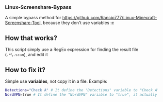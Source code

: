 ### Linux-Screenshare-Bypass
A simple bypass method for https://github.com/Rancio777/Linux-Minecraft-Screenshare-Tool, because they don't use variables :c

## How that works?
This script simply use a RegEx expression for finding the result file (`.*\.scan`), and edit it

## How to fix it?
Simple use **variables**, not copy it in a file.
Example:
```bash
Detections="Check A" # It define the "Detections" variable to "Check A", it actually means we failed Check A.
NordVPN=true # It define the "NordVPN" variable to "true", it actually means we failed NordVPN's check
```